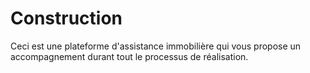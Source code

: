 # Construction
Ceci est une plateforme d'assistance immobilière qui vous propose un accompagnement durant tout le processus de réalisation.
